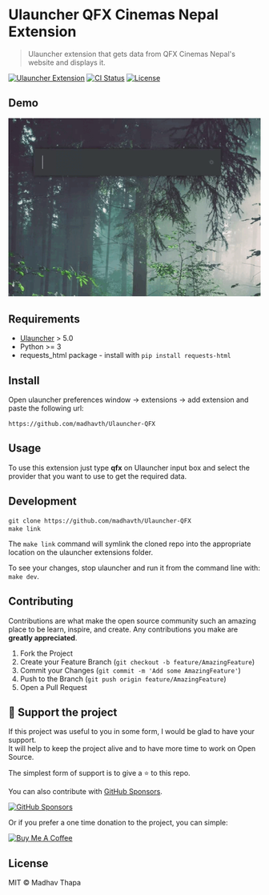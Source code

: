 # Ulauncher QFX Cinemas Nepal Extension

> Ulauncher extension that gets data from QFX Cinemas Nepal's website and displays it.

[![Ulauncher Extension](https://img.shields.io/badge/Ulauncher-Extension-yellowgreen.svg?style=for-the-badge)](https://ext.ulauncher.io/)
[![CI Status](https://img.shields.io/github/workflow/status/brpaz/ulauncher-faker/CI?color=orange&label=actions&logo=github&logoColor=orange&style=for-the-badge)](https://github.com/brpaz/ulauncher-faker)
[![License](https://img.shields.io/github/license/brpaz/ulauncher-faker.svg?style=for-the-badge)](https://github.com/brpaz/ulauncher-faker/blob/master/LICENSE)


## Demo

![demo](demo.gif)

## Requirements

* [Ulauncher](https://github.com/Ulauncher/Ulauncher) > 5.0
* Python >= 3
* requests_html package - install with `pip install requests-html`

## Install

Open ulauncher preferences window -> extensions -> add extension and paste the following url:

```
https://github.com/madhavth/Ulauncher-QFX
```

## Usage

To use this extension just type **qfx** on Ulauncher input box and select the provider that you want to use to get the required data.

## Development

```
git clone https://github.com/madhavth/Ulauncher-QFX
make link
```

The `make link` command will symlink the cloned repo into the appropriate location on the ulauncher extensions folder.

To see your changes, stop ulauncher and run it from the command line with: `make dev`.

## Contributing

Contributions are what make the open source community such an amazing place to be learn, inspire, and create. Any contributions you make are **greatly appreciated**.

1. Fork the Project
2. Create your Feature Branch (`git checkout -b feature/AmazingFeature`)
3. Commit your Changes (`git commit -m 'Add some AmazingFeature'`)
4. Push to the Branch (`git push origin feature/AmazingFeature`)
5. Open a Pull Request

## 💛 Support the project

If this project was useful to you in some form, I would be glad to have your support.  
It will help to keep the project alive and to have more time to work on Open Source.

The simplest form of support is to give a ⭐️ to this repo.

You can also contribute with [GitHub Sponsors](https://github.com/sponsors/madhavth).

[![GitHub Sponsors](https://img.shields.io/badge/GitHub%20Sponsors-Sponsor%20Me-red?style=for-the-badge)](https://github.com/sponsors/brpaz)

Or if you prefer a one time donation to the project, you can simple:

<a href="https://www.buymeacoffee.com/powermt2019" target="_blank"><img src="https://www.buymeacoffee.com/assets/img/custom_images/orange_img.png" alt="Buy Me A Coffee" 
style="height: auto !important;width: auto !important;" ></a>


## License

MIT &copy; Madhav Thapa
